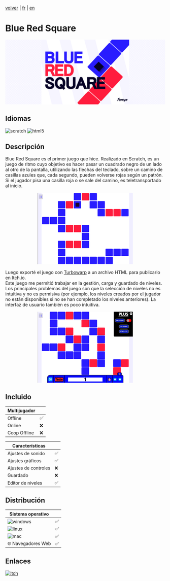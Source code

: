 [volver](/translation/es/es.md) | [fr](/translation/fr/blue-red-square.md) | [en](/translation/en/blue-red-square.md)

# Blue Red Square

<p align="center">
  <img src="/image/blue-red-square-banner.png" width="600" alt="BRS logo">
</p>

## Idiomas

<img alt="scratch" src="https://img.shields.io/badge/Scratch-FF6F00?style=for-the-badge&logo=Scratch&logoColor=white"/> <img alt="html5" src="https://img.shields.io/badge/HTML5-E34F26?style=for-the-badge&logo=html5&logoColor=white"/>

## Descripción
Blue Red Square es el primer juego que hice. Realizado en Scratch, es un juego de ritmo cuyo objetivo es hacer pasar un cuadrado negro de un lado al otro de la pantalla, utilizando las flechas del teclado, sobre un camino de casillas azules que, cada segundo, pueden volverse rojas según un patrón. Si el jugador pisa una casilla roja o se sale del camino, es teletransportado al inicio.

<p align="center">
  <img src="/image/blue-red-square-level.png" width="300" alt="BRS nivel">
</p>

Luego exporté el juego con [Turbowarp](https://packager.turbowarp.org/?import_from=https://turbowarp.org) a un archivo HTML para publicarlo en Itch.io.  
Este juego me permitió trabajar en la gestión, carga y guardado de niveles. Los principales problemas del juego son que la selección de niveles no es intuitiva y no es permisiva (por ejemplo, los niveles creados por el jugador no están disponibles si no se han completado los niveles anteriores). La interfaz de usuario también es poco intuitiva.

<p align="center">
  <img src="/image/blue-red-square-level-editor.png" width="300" alt="BRS editor">
</p>

## Incluido

| Multijugador | |
|---------------|---------------|
| Offline | ✅ |
| Online | ❌ |
| Coop Offline | ❌ |

| Características | |
|---------------|---------------|
| Ajustes de sonido | ✅ |
| Ajustes gráficos | ✅ |
| Ajustes de controles | ❌ |
| Guardado | ❌ |
| Editor de niveles | ✅ |

## Distribución

| Sistema operativo | |
|---------------|---------------|
| <img alt="windows" src="https://img.shields.io/badge/Windows-0078D6?style=for-the-badge&logo=windows&logoColor=white"/> | ✅ |
| <img alt="linux" src="https://img.shields.io/badge/Linux-FCC624?style=for-the-badge&logo=linux&logoColor=black"/> | ✅ |
| <img alt="mac" src="https://img.shields.io/badge/mac%20os-000000?style=for-the-badge&logo=apple&logoColor=white"/> | ✅ |
| 🌐 Navegadores Web | ✅ |

## Enlaces

<a target="_blank" href="https://tomyo.itch.io/blue-red-square">
      <img alt="itch" src="https://img.shields.io/badge/Itch.io-FA5C5C?style=for-the-badge&logo=itchdotio&logoColor=white">
</a>
